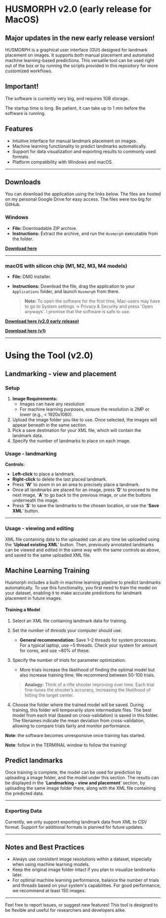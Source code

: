 # HUSMORPH v2.0 (early release for MacOS)

## Major updates in the new early release version!

HUSMORPH is a graphical user interface (GUI) designed for landmark placement on images. It supports both manual placement and automated machine learning-based predictions. This versatile tool can be used right out of the box or by running the scripts provided in this repository for more customized workflows.

## Important!

The software is currently very big, and requires 1GB storage.

The startup time is long. Be patient, it can take up to 1 min before the software is running.

## Features
- Intuitive interface for manual landmark placement on images.
- Machine learning functionality to predict landmarks automatically.
- Support for data visualization and exporting results to commonly used formats.
- Platform compatibility with Windows and macOS.

---

## Downloads

You can download the application using the links below. The files are hosted on my personal Google Drive for easy access. The files were too big for GitHub.

### Windows
- **File:** Downloadable ZIP archive.
- **Instructions:** Extract the archive, and run the `Husmorph` executable from the folder.

**[Download here](https://drive.google.com/file/d/1IC0XUQLshbcBHlt7jbdVgdt0UKDWJ3I_/view?usp=drivesdk)**

---

### macOS with silicon chip (M1, M2, M3, M4 models)
- **File:** DMG installer.
- **Instructions:** Download the file, drag the application to your `Applications` folder, and launch `Husmorph` from there.

   > **Note:** To open the software for the first time, Mac-users may have to go to System settings -> Privacy & Security and press 'Open anyways'. I promise that the software is safe to use.

**[Download here (v2.0 early release)](https://drive.google.com/file/d/1EeeiWF8GwBHTh2vyoDpooLWOXrgU_RS9/view?usp=sharing)**

**[Download here (v1)](https://drive.google.com/file/d/1Weko3YBif2mEi5Uz-tU1BdMo0vcGYBuT/view?usp=share_link)**

---

# Using the Tool (v2.0)

## Landmarking - view and placement

### Setup
1. **Image Requirements:**
   - Images can have any resolution
   - For machine learning purposes, ensure the resolution is 2MP or lower (e.g., < 1920x1080).
2. Upload the image folder you like to use. Once selected, the images will appear beneath in the same section.
3. Pick a save destination for your XML file, which will contain the landmark data.
4. Specify the number of landmarks to place on each image.

### Usage - landmarking

 **Controls:**
  - **Left-click** to place a landmark.
  - **Right-click** to delete the last placed landmark.
  - Press '**W**' to zoom in on an area to precisely place a landmark.
  - Once all landmarks are placed for an image, press '**D**' to proceed to the next image, '**A**' to go back to the previous image, or use the buttons underneath the image.
  - Press '**S**' to save the landmarks to the chosen location, or use the '**Save XML**' button.

---

### Usage - viewing and editing

   XML file containing data to the uploaded can at any time be uploaded using the '**Upload existing XML**' button. Then, previously annotated landmarks can be viewed and edited in the same way with the same controls as above, and saved to the same uploaded XML file.

## Machine Learning Training

Husmorph includes a built-in machine learning pipeline to predict landmarks automatically. To use this functionality, you first need to train the model on your dataset, enabling it to make accurate predictions for landmark placement in future images.

#### Training a Model
1. Select an XML file containing landmark data for training.
2. Set the number of *threads* your computer should use.
   - **General recommendation:** Save 1–2 threads for system processes. For a typical laptop, use ~5 threads. Check your system for amount for cores, and use ~80% of these.
3. Specify the number of *trials* for parameter optimization.
   - More trials increase the likelihood of finding the optimal model but also increase training time. We recommend between 50-100 trials.

   > **Analogy:** Think of a rifle shooter improving over time. Each trial fine-tunes the shooter’s accuracy, increasing the likelihood of hitting the target center.
4. Choose the folder where the trained model will be saved. During training, this folder will temporarily store intermediate files. The best model from each trial (based on cross-validation) is saved in this folder. The filenames indicate the mean deviation from cross-validation, allowing to compare trials fairly and monitor performance.

**Note**: the software becomes unresponsive once training has started.

**Note**: follow in the TERMINAL window to follow the training!

## Predict landmarks

Once training is complete, the model can be used for prediction by uploading a image folder, and the model under this section. The results can be displayed in the '**Landmarking - view and placement**' section, by uploading the same image folder there, along with the XML file containing the predicted data.

---

### Exporting Data

Currently, we only support exporting landmark data from XML to CSV format. Support for additional formats is planned for future updates.

---

## Notes and Best Practices
- Always use consistent image resolutions within a dataset, especially when using machine learning models.
- Keep the original image folder intact if you plan to visualize landmarks later.
- For optimal machine learning performance, balance the number of trials and threads based on your system's capabilities. For good performance, we recommend at least 150 images.

---

Feel free to report issues, or suggest new features! This tool is designed to be flexible and useful for researchers and developers alike.
